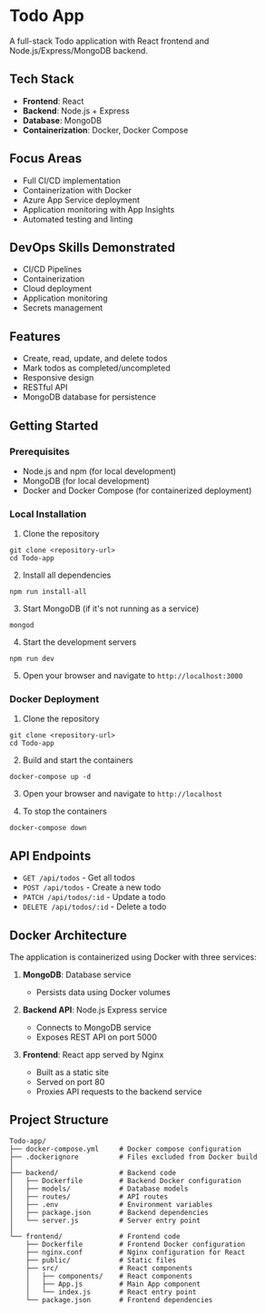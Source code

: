 # Todo App

A full-stack Todo application with React frontend and Node.js/Express/MongoDB backend.

## Tech Stack
- **Frontend**: React
- **Backend**: Node.js + Express
- **Database**: MongoDB
- **Containerization**: Docker, Docker Compose

## Focus Areas
- Full CI/CD implementation
- Containerization with Docker
- Azure App Service deployment
- Application monitoring with App Insights
- Automated testing and linting

## DevOps Skills Demonstrated
- CI/CD Pipelines
- Containerization
- Cloud deployment
- Application monitoring
- Secrets management

## Features
- Create, read, update, and delete todos
- Mark todos as completed/uncompleted
- Responsive design
- RESTful API
- MongoDB database for persistence

## Getting Started

### Prerequisites
- Node.js and npm (for local development)
- MongoDB (for local development)
- Docker and Docker Compose (for containerized deployment)

### Local Installation

1. Clone the repository
```
git clone <repository-url>
cd Todo-app
```

2. Install all dependencies
```
npm run install-all
```

3. Start MongoDB (if it's not running as a service)
```
mongod
```

4. Start the development servers
```
npm run dev
```

5. Open your browser and navigate to `http://localhost:3000`

### Docker Deployment

1. Clone the repository
```
git clone <repository-url>
cd Todo-app
```

2. Build and start the containers
```
docker-compose up -d
```

3. Open your browser and navigate to `http://localhost`

4. To stop the containers
```
docker-compose down
```

## API Endpoints

- `GET /api/todos` - Get all todos
- `POST /api/todos` - Create a new todo
- `PATCH /api/todos/:id` - Update a todo
- `DELETE /api/todos/:id` - Delete a todo

## Docker Architecture

The application is containerized using Docker with three services:

1. **MongoDB**: Database service
   - Persists data using Docker volumes

2. **Backend API**: Node.js Express service
   - Connects to MongoDB service
   - Exposes REST API on port 5000

3. **Frontend**: React app served by Nginx
   - Built as a static site
   - Served on port 80
   - Proxies API requests to the backend service

## Project Structure

```
Todo-app/
├── docker-compose.yml     # Docker compose configuration
├── .dockerignore          # Files excluded from Docker build
│
├── backend/               # Backend code
│   ├── Dockerfile         # Backend Docker configuration
│   ├── models/            # Database models
│   ├── routes/            # API routes
│   ├── .env               # Environment variables
│   ├── package.json       # Backend dependencies
│   └── server.js          # Server entry point
│
└── frontend/              # Frontend code
    ├── Dockerfile         # Frontend Docker configuration
    ├── nginx.conf         # Nginx configuration for React
    ├── public/            # Static files
    ├── src/               # React components
    │   ├── components/    # React components
    │   ├── App.js         # Main App component
    │   └── index.js       # React entry point
    └── package.json       # Frontend dependencies
```